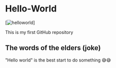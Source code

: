 # Hello-World

[![helloworld](http://s16.picofile.com/file/8410962942/Hello_World.jpg)]

This is my first GitHub repository
## The words of the elders (joke)
"Hello world" is the best start to do something 😅😅